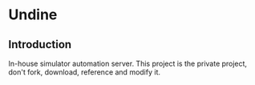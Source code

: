 # Undine

## Introduction

In-house simulator automation server. This project is the private project, don't fork, download, reference and modify it.